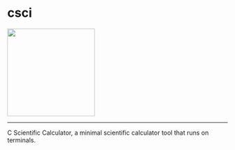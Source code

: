 # csci
<img src="https://github.com/user-attachments/assets/f7193a62-0fe0-46a6-8ea9-10a7ea8f163f" height="200">
<hr>

C Scientific Calculator, a minimal scientific calculator tool that runs on terminals.
